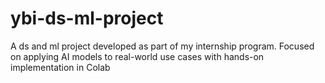 # ybi-ds-ml-project
A ds and ml project developed as part of my internship program. Focused on applying AI models to real-world use cases with hands-on implementation in Colab
